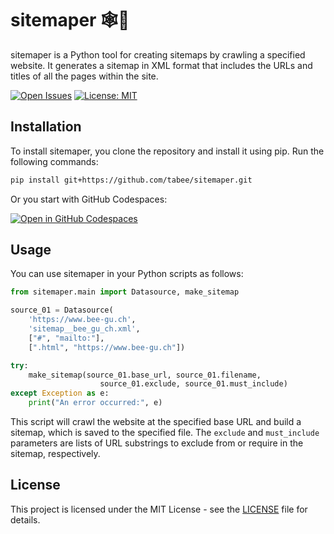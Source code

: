 # sitemaper 🕸️🦾

sitemaper is a Python tool for creating sitemaps by crawling a specified website. It generates a sitemap in XML format that includes the URLs and titles of all the pages within the site.

[![Open Issues](https://img.shields.io/github/issues-raw/tabee/sitemaper)](https://github.com/tabee/sitemaper/issues)
[![License: MIT](https://img.shields.io/badge/License-MIT-yellow.svg)](https://opensource.org/licenses/MIT)

## Installation

To install sitemaper, you clone the repository and install it using pip. Run the following commands:

```bash
pip install git+https://github.com/tabee/sitemaper.git
```
Or you start with  GitHub Codespaces:

[![Open in GitHub Codespaces](https://github.com/codespaces/badge.svg)](https://github.com/tabee/sitemaper)

## Usage

You can use sitemaper in your Python scripts as follows:

```python
from sitemaper.main import Datasource, make_sitemap

source_01 = Datasource(
    'https://www.bee-gu.ch',
    'sitemap__bee_gu_ch.xml',
    ["#", "mailto:"],
    [".html", "https://www.bee-gu.ch"])

try:
    make_sitemap(source_01.base_url, source_01.filename,
                    source_01.exclude, source_01.must_include)
except Exception as e:
    print("An error occurred:", e)
```

This script will crawl the website at the specified base URL and build a sitemap, which is saved to the specified file. The `exclude` and `must_include` parameters are lists of URL substrings to exclude from or require in the sitemap, respectively.

## License

This project is licensed under the MIT License - see the [LICENSE](LICENSE) file for details.
